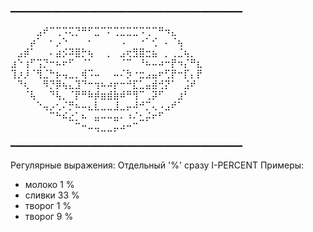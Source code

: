 ━━━━━━━━━━━━━━━━━━━━━━━━━━━━━━━━━━━━━━━━━━━━

⠀⠀⠀⠀⣠⠞⠉⢉⠩⢍⡙⠛⠋⣉⠉⠍⢉⣉⣉⣉⠩⢉⠉⠛⠲⣄⠀⠀⠀⠀
⠀⠀⠀⡴⠁⠀⠂⡠⠑⠀⠀⠀⠂⠀⠀⠀⠀⠠⠀⠀⠐⠁⢊⠀⠄⠈⢦⠀⠀⠀
⠀⣠⡾⠁⠀⠀⠄⣴⡪⠽⣿⡓⢦⠀⠀⡀⠀⣠⢖⣻⣿⣒⣦⠀⡀⢀⣈⢦⡀⠀
⣰⠑⢰⠋⢩⡙⠒⠦⠖⠋⠀⠈⠁⠀⠀⠀⠀⠈⠉⠀⠘⠦⠤⠴⠒⡟⠲⡌⠛⣆
⢹⡰⡸⠈⢻⣈⠓⡦⢤⣀⡀⢾⠩⠤⠀⠀⠤⠌⡳⠐⣒⣠⣤⠖⢋⡟⠒⡏⡄⡟
⠀⠙⢆⠀⠀⠻⡙⡿⢦⣄⣹⠙⠒⢲⠦⠴⡖⠒⠚⣏⣁⣤⣾⢚⡝⠁⠀⣨⠞⠀
⠀⠀⠈⢧⠀⠀⠙⢧⡀⠈⡟⠛⠷⡾⣶⣾⣷⠾⠛⢻⠉⢀⡽⠋⠀⠀⣰⠃⠀⠀
⠀⠀⠀⠀⠑⢤⡠⢂⠌⡛⠦⠤⣄⣇⣀⣀⣸⣀⡤⠼⠚⡉⢄⠠⣠⠞⠁⠀⠀⠀
⠀⠀⠀⠀⠀⠀⠉⠓⠮⣔⡁⠦⠀⣤⠤⠤⣤⠄⠰⠌⣂⡬⠖⠋⠀⠀⠀⠀⠀⠀
⠀⠀⠀⠀⠀⠀⠀⠀⠀⠀⠉⠒⠤⢤⣀⣀⡤⠴⠒⠉⠀⠀

━━━━━━━━━━━━━━━━━━━━━━━━━━━━━━━━━━━━━━━━━━━━


Регулярные выражения:
Отдельный '%' сразу I-PERCENT
Примеры:
* молоко 1 %
* сливки 33 %
* творог 1 %
* творог 9 %

